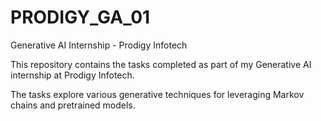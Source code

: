 # PRODIGY_GA_01

Generative AI Internship - Prodigy Infotech  

This repository contains the tasks completed as part of my Generative AI internship at Prodigy Infotech.

The tasks explore various generative techniques for leveraging Markov chains and pretrained models.
